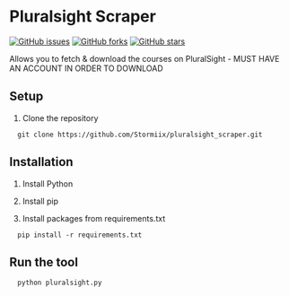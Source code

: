 # Pluralsight Scraper
 [![GitHub issues](https://img.shields.io/github/issues/Stormiix/pluralsight_scraper.svg?style=flat-square)](https://github.com/Stormiix/pluralsight_scraper/issues)
[![GitHub forks](https://img.shields.io/github/forks/Stormiix/pluralsight_scraper.svg?style=flat-square)](https://github.com/Stormiix/pluralsight_scraper/network)
[![GitHub stars](https://img.shields.io/github/stars/Stormiix/pluralsight_scraper.svg?style=flat-square)](https://github.com/Stormiix/pluralsight_scraper/stargazers)

Allows you to fetch & download the courses on PluralSight - MUST HAVE AN ACCOUNT IN ORDER TO DOWNLOAD
## Setup

1. Clone the repository

```
  git clone https://github.com/Stormiix/pluralsight_scraper.git
```

## Installation

1. Install Python

2. Install pip

3. Install packages from requirements.txt

```
  pip install -r requirements.txt
```

## Run the tool

```
  python pluralsight.py
```

